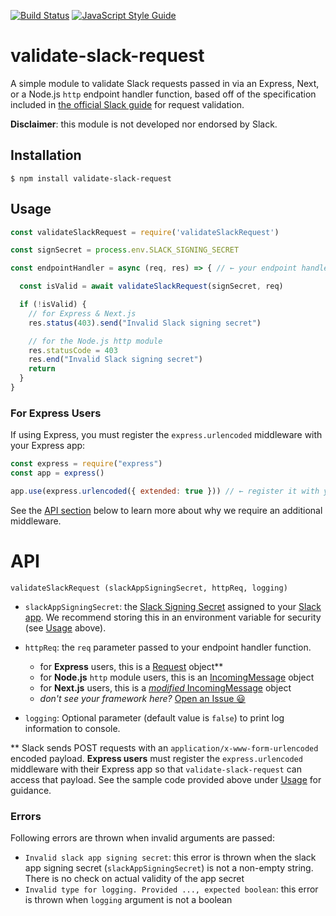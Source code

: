 [![Build Status](https://travis-ci.org/gverni/validate-slack-request.svg?branch=master)](https://travis-ci.org/gverni/validate-slack-request) [![JavaScript Style Guide](https://img.shields.io/badge/code_style-standard-brightgreen.svg)](https://standardjs.com)

# validate-slack-request

A simple module to validate Slack requests passed in via an Express, Next, or a Node.js `http` endpoint handler function, based off of the specification included in [the official Slack guide](https://api.slack.com/docs/verifying-requests-from-slack) for request validation.

**Disclaimer**: this module is not developed nor endorsed by Slack.

## Installation

```$ npm install validate-slack-request```

## Usage

```javascript
const validateSlackRequest = require('validateSlackRequest')

const signSecret = process.env.SLACK_SIGNING_SECRET

const endpointHandler = async (req, res) => { // ← your endpoint handler

  const isValid = await validateSlackRequest(signSecret, req)

  if (!isValid) {
    // for Express & Next.js
    res.status(403).send("Invalid Slack signing secret")

    // for the Node.js http module
    res.statusCode = 403
    res.end("Invalid Slack signing secret")
    return
  }
}
```
### For Express Users
If using Express, you must register the `express.urlencoded` middleware with your Express app:
```javascript
const express = require("express")
const app = express()

app.use(express.urlencoded({ extended: true })) // ← register it with your app
```
See the [API section](#API) below to learn more about why we require an additional middleware.

# API 

```validateSlackRequest (slackAppSigningSecret, httpReq, logging)```

* `slackAppSigningSecret`: the [Slack Signing Secret](https://api.slack.com/authentication/verifying-requests-from-slack#about) assigned to your [Slack app](https://api.slack.com/authentication/verifying-requests-from-slack#about). We recommend storing this in an environment variable for security (see [Usage](#Usage) above).

* `httpReq`: the `req` parameter passed to your endpoint handler function.
  - for **Express** users, this is a [Request](https://expressjs.com/en/api.html#req) object**
  - for **Node.js** `http` module users, this is an [IncomingMessage](https://nodejs.org/api/http.html#http_class_http_incomingmessage) object
  - for **Next.js** users, this is a [_modified_ IncomingMessage](https://nextjs.org/docs/api-routes/introduction) object
  - _don't see your framework here?_ [Open an Issue 😃](https://github.com/gverni/validate-slack-request/issues/new/choose)

* `logging`: Optional parameter (default value is `false`) to print log information to console. 

\** Slack sends POST requests with an `application/x-www-form-urlencoded` encoded payload. **Express users** must register the `express.urlencoded` middleware with their Express app so that `validate-slack-request` can access that payload. See the sample code provided above under [Usage](#Usage) for guidance.


### Errors 

Following errors are thrown when invalid arguments are passed: 

* `Invalid slack app signing secret`: this error is thrown when the slack app signing secret (`slackAppSigningSecret`) is not a non-empty string. There is no check on actual validity of the app secret 
* `Invalid type for logging. Provided ..., expected boolean`: this error is thrown when `logging` argument is not a boolean 
